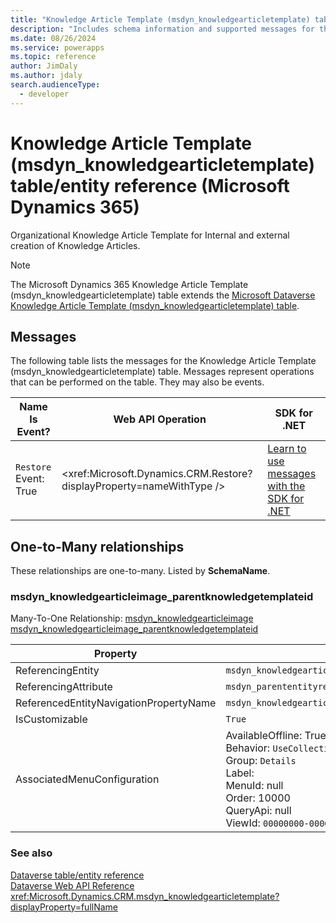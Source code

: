 ```yaml
---
title: "Knowledge Article Template (msdyn_knowledgearticletemplate) table/entity reference (Microsoft Dynamics 365)"
description: "Includes schema information and supported messages for the Knowledge Article Template (msdyn_knowledgearticletemplate) table/entity with Microsoft Dynamics 365."
ms.date: 08/26/2024
ms.service: powerapps
ms.topic: reference
author: JimDaly
ms.author: jdaly
search.audienceType: 
  - developer
---
```


# Knowledge Article Template (msdyn_knowledgearticletemplate) table/entity reference (Microsoft Dynamics 365)

Organizational Knowledge Article Template for Internal and external creation of Knowledge Articles.

> [!NOTE]
> The Microsoft Dynamics 365 Knowledge Article Template (msdyn_knowledgearticletemplate) table extends the [Microsoft Dataverse Knowledge Article Template (msdyn_knowledgearticletemplate) table](/power-apps/developer/data-platform/reference/entities/msdyn_knowledgearticletemplate).


## Messages

The following table lists the messages for the Knowledge Article Template (msdyn_knowledgearticletemplate) table.
Messages represent operations that can be performed on the table. They may also be events.

| Name <br />Is Event? |Web API Operation |SDK for .NET |
| ---- | ----- |----- |
| `Restore`<br />Event: True |<xref:Microsoft.Dynamics.CRM.Restore?displayProperty=nameWithType /> |[Learn to use messages with the SDK for .NET](/power-apps/developer/data-platform/org-service/use-messages)|



## One-to-Many relationships

These relationships are one-to-many. Listed by **SchemaName**.

### <a name="BKMK_msdyn_knowledgearticleimage_parentknowledgetemplateid"></a> msdyn_knowledgearticleimage_parentknowledgetemplateid

Many-To-One Relationship: [msdyn_knowledgearticleimage msdyn_knowledgearticleimage_parentknowledgetemplateid](msdyn_knowledgearticleimage.md#BKMK_msdyn_knowledgearticleimage_parentknowledgetemplateid)

|Property|Value|
|---|---|
|ReferencingEntity|`msdyn_knowledgearticleimage`|
|ReferencingAttribute|`msdyn_parententityrecordid`|
|ReferencedEntityNavigationPropertyName|`msdyn_knowledgearticleimage_parentknowledgetemplateid`|
|IsCustomizable|`True`|
|AssociatedMenuConfiguration|AvailableOffline: True<br />Behavior: `UseCollectionName`<br />Group: `Details`<br />Label: <br />MenuId: null<br />Order: 10000<br />QueryApi: null<br />ViewId: `00000000-0000-0000-0000-000000000000`|



### See also

[Dataverse table/entity reference](../about-entity-reference.md)  
[Dataverse Web API Reference](/power-apps/developer/data-platform/webapi/reference/about)   
<xref:Microsoft.Dynamics.CRM.msdyn_knowledgearticletemplate?displayProperty=fullName>
